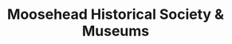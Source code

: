 ---
layout: repo
title: "Moosehead Historical Society & Museums"
id: 2739
permalink: repos/2739/
---
